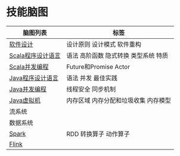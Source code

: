 # 技能脑图
| 脑图列表 | 标签 |
| ------ | ----- |
| [软件设计](https://github.com/dongjiaqiang/SkillMindMap/blob/master/%E8%BD%AF%E4%BB%B6%E8%AE%BE%E8%AE%A1.md) | 设计原则 设计模式 软件重构 |
|[Scala程序设计语言](https://github.com/dongjiaqiang/SkillMindMap/blob/master/Scala%E8%AF%AD%E8%A8%80%E7%A8%8B%E5%BA%8F%E8%AE%BE%E8%AE%A1.md) |      语法 高阶函数 隐式转换 类型系统 特质  | 
| [Scala并发编程](https://github.com/dongjiaqiang/SkillMindMap/blob/master/Scala%E5%B9%B6%E5%8F%91%E7%BC%96%E7%A8%8B.md) | Future和Promise Actor   |
| [Java程序设计语言](https://github.com/dongjiaqiang/SkillMindMap/blob/master/Java%E8%AF%AD%E8%A8%80%E7%A8%8B%E5%BA%8F%E8%AE%BE%E8%AE%A1.md) | 语法 并发 最佳实践 |
| [Java并发编程](https://github.com/dongjiaqiang/SkillMindMap/blob/master/Java%E5%B9%B6%E5%8F%91%E7%BC%96%E7%A8%8B.md) | 线程安全 同步机制  |
| [Java虚拟机](https://github.com/dongjiaqiang/SkillMindMap/blob/master/Java%E8%99%9A%E6%8B%9F%E6%9C%BA.md) | 内存区域 内存分配和垃圾收集 内存模型   |
| 流系统 | |
| 数据系统 | |
| [Spark](https://github.com/dongjiaqiang/SkillMindMap/blob/master/Spark.md) | RDD 转换算子 动作算子 |
| [Flink](https://github.com/dongjiaqiang/SkillMindMap/blob/master/Flink.md) |   |
